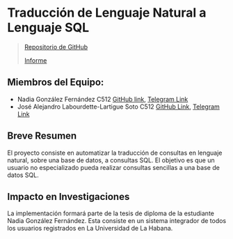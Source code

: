 # Traducción de Lenguaje Natural a Lenguaje SQL

> [Repositorio de GitHub](https://github.com/nala7/nl_query_machine_translation.git)
>
> [Informe](https://github.com/nala7/nl_query_machine_translation/blob/main/doc/Latex%20Report/typeinst.pdf)

## Miembros del Equipo:
- Nadia González Fernández C512 [GitHub link](https://github.com/nala7), [Telegram Link](https://t.me/NadiaGlez)
- José Alejandro Labourdette-Lartigue Soto C512 [GitHub Link](https://github.com/alejandrolabourdette), [Telegram Link](https://t.me/ALabourdette)

## Breve Resumen

El proyecto consiste en automatizar la traducción de consultas en lenguaje natural, sobre una base de datos, a consultas SQL. El objetivo es que un usuario no especializado pueda realizar consultas sencillas a una base de datos SQL.

## Impacto en Investigaciones

La implementación formará parte de la tesis de diploma de la estudiante Nadia González Fernández. Esta consiste en un sistema integrador de todos los usuarios registrados en La Universidad de La Habana.

